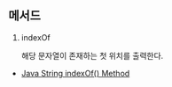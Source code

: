 ## 메서드

1. indexOf

   해당 문자열이 존재하는 첫 위치를 출력한다.

- [Java String indexOf() Method](https://www.w3schools.com/java/ref_string_indexof.asp)
